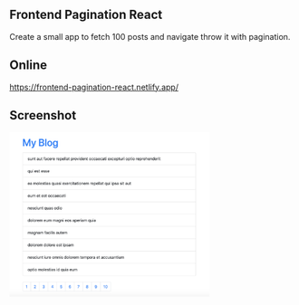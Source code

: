 ## Frontend Pagination React

Create a small app to fetch 100 posts and navigate throw it with pagination.

## Online

https://frontend-pagination-react.netlify.app/

## Screenshot

<img src="https://github.com/se4astien/frontend-pagination-react/blob/master/src/screenshot/pagination.png" width="70%" />
